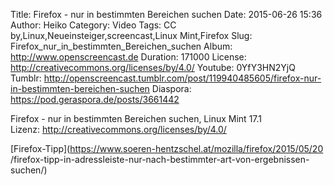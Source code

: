 Title: Firefox - nur in bestimmten Bereichen suchen
Date: 2015-06-26 15:36
Author: Heiko
Category: Video
Tags: CC by,Linux,Neueinsteiger,screencast,Linux Mint,Firefox
Slug: Firefox_nur_in_bestimmten_Bereichen_suchen
Album: http://www.openscreencast.de
Duration: 171000
License: http://creativecommons.org/licenses/by/4.0/
Youtube: 0YfY3HN2YjQ
Tumblr: http://openscreencast.tumblr.com/post/119940485605/firefox-nur-in-bestimmten-bereichen-suchen
Diaspora: https://pod.geraspora.de/posts/3661442

Firefox - nur in bestimmten Bereichen suchen, Linux Mint 17.1  
Lizenz: <http://creativecommons.org/licenses/by/4.0/>  
  
[Firefox-Tipp](https://www.soeren-hentzschel.at/mozilla/firefox/2015/05/20
/firefox-tipp-in-adressleiste-nur-nach-bestimmter-art-von-ergebnissen-suchen/)

